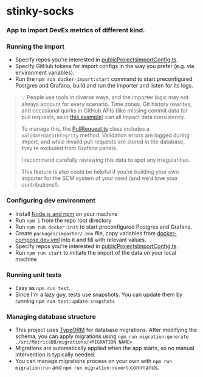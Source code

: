 # stinky-socks

### App to import DevEx metrics of different kind.

### Running the import

- Specify repos you're interested in [publicProjectsImportConfig.ts](src/publicProjectsImportConfig.ts).
- Specify GitHub tokens for import configs in the way you prefer (e.g. via environment variables).
- Run the ```npm run docker-import:start``` command to start preconfigured Postgres and Grafana, build and run the importer and
  listen for its logs.

> 💡 People use tools in diverse ways, and the importer logic may not always account for every scenario. Time zones, Git
> history rewrites, and occasional quirks in GitHub APIs (like missing commit data for pull requests, as
> in
> [this example](https://github.com/grafana/grafana/pull/637)) can all impact data consistency.
>
> To manage this, the [PullRequest.ts](src/MetricsDB/entities/PullRequest.ts) class includes a `validateDataIntegrity`
> method.
> Validation errors are logged during
> import, and while invalid pull requests are stored in the database, they’re excluded from Grafana panels.
>
> I recommend carefully reviewing this data to spot any irregularities.
>
> This feature is also could be helpful if you’re building your own importer for the SCM system of your need (and we’d
> love your
> contributions!).

### Configuring dev environment

- Install [Node.js and npm](https://nodejs.org) on your machine
- Run `npm i` from the repo root directory
- Run `npm run docker:init` to start preconfigured Postgres and Grafana.
- Create `packages/importer/.env` file, copy variables from [docker-compose.dev.yml](assets/docker-compose.dev.yml) into it and
  fill with relevant values.
- Specify repos you're interested in [publicProjectsImportConfig.ts](packages/importer/src/githubPublicProjectsImportConfig.ts).
- Run ```npm run start``` to initiate the import of the data on your local machine

### Running unit tests

- Easy as ```npm run test```.
- Since I'm a lazy guy, tests use snapshots. You can update them by running ```npm run test:update-snapshots```

### Managing database structure

- This project uses [TypeORM](https://typeorm.io/migrations) for database migrations. After modifying the schema, you
  can apply migrations using
  ```npm run migration:generate ./src/MetricsDB/migrations/<MIGRATION NAME>```
- Migrations are automatically applied when the app starts, so no manual intervention is typically needed.
- You can manage migrations process on your own with `npm run migration:run` and `npm run migration:revert` commands.

